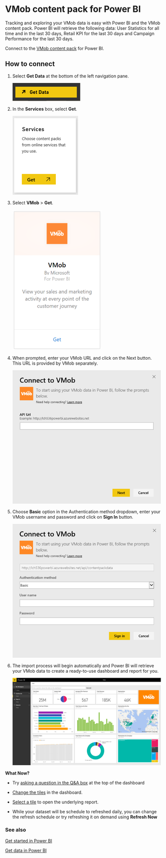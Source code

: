 ﻿<properties
   pageTitle="VMob content pack"
   description="VMob content pack for Power BI"
   services="powerbi"
   documentationCenter=""
   authors="joeshoukry"
   manager="mblythe"
   backup=""
   editor=""
   tags=""
   qualityFocus="no"
   qualityDate=""/>

<tags
   ms.service="powerbi"
   ms.devlang="NA"
   ms.topic="article"
   ms.tgt_pltfrm="NA"
   ms.workload="powerbi"
   ms.date="08/29/2016"
   ms.author="yshoukry"/>
   
# VMob content pack for Power&nbsp;BI

Tracking and exploring your VMob data is easy with Power BI and the VMob content pack. Power BI will retrieve the following data: User Statistics for all time and in the last 30 days, Retail KPI for the last 30 days and Campaign Performance for the last 30 days.

Connect to the [VMob content pack](https://app.powerbi.com/getdata/services/vmob) for Power BI.

## How to connect

1. Select **Get Data** at the bottom of the left navigation pane.

	![](media/powerbi-content-pack-vmob/getdata.png)

2.  In the **Services** box, select **Get**.

	![](media/powerbi-content-pack-vmob/services.png)

3.  Select **VMob** \> **Get**.

	![](media/powerbi-content-pack-vmob/vmob.png)

4. When prompted, enter your VMob URL and click on the Next button. This URL is provided by VMob separately.

    ![](media/powerbi-content-pack-vmob/params.png)

5. Choose **Basic** option in the Authentication method dropdown, enter your VMob username and password and click on **Sign In** button.

	![](media/powerbi-content-pack-vmob/creds.png)

6.  The import process will begin automatically and Power BI will retrieve your VMob data to create a ready-to-use dashboard and report for you.

	![](media/powerbi-content-pack-vmob/dashboard2.png)

**What Now?**

- Try [asking a question in the Q&A box](powerbi-service-q-and-a.md) at the top of the dashboard

- [Change the tiles](powerbi-service-edit-a-tile-in-a-dashboard.md) in the dashboard.

- [Select a tile](powerbi-service-dashboard-tiles.md) to open the underlying report.

- While your dataset will be schedule to refreshed daily, you can change the refresh schedule or try refreshing it on demand using **Refresh Now**

### See also

[Get started in Power BI](powerbi-service-get-started.md)

[Get data in Power BI](powerbi-service-get-data.md)
